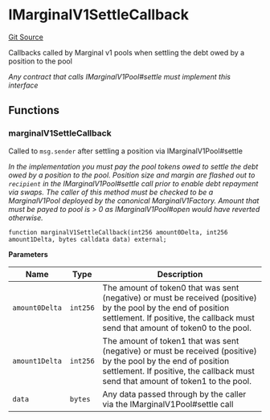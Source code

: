 # IMarginalV1SettleCallback
[Git Source](https://github.com/MarginalProtocol/v1-core/blob/4dcf410464dd1b73aaabe9fa06bd3450c672d3b9/contracts/interfaces/callback/IMarginalV1SettleCallback.sol)

Callbacks called by Marginal v1 pools when settling the debt owed by a position to the pool

*Any contract that calls IMarginalV1Pool#settle must implement this interface*


## Functions
### marginalV1SettleCallback

Called to `msg.sender` after settling a position via IMarginalV1Pool#settle

*In the implementation you must pay the pool tokens owed to settle the debt owed by a position to the pool.
Position size and margin are flashed out to `recipient` in the IMarginalV1Pool#settle call prior to enable debt repayment via swaps.
The caller of this method must be checked to be a MarginalV1Pool deployed by the canonical MarginalV1Factory.
Amount that must be payed to pool is > 0 as IMarginalV1Pool#open would have reverted otherwise.*


```solidity
function marginalV1SettleCallback(int256 amount0Delta, int256 amount1Delta, bytes calldata data) external;
```
**Parameters**

|Name|Type|Description|
|----|----|-----------|
|`amount0Delta`|`int256`|The amount of token0 that was sent (negative) or must be received (positive) by the pool by the end of position settlement. If positive, the callback must send that amount of token0 to the pool.|
|`amount1Delta`|`int256`|The amount of token1 that was sent (negative) or must be received (positive) by the pool by the end of position settlement. If positive, the callback must send that amount of token1 to the pool.|
|`data`|`bytes`|Any data passed through by the caller via the IMarginalV1Pool#settle call|


